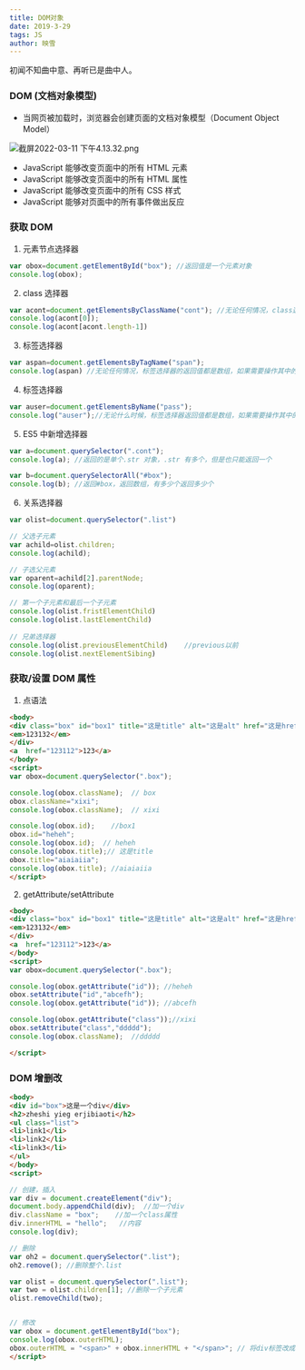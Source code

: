 ```yaml
---
title: DOM对象
date: 2019-3-29
tags: JS
author: 映雪
---
```


初闻不知曲中意、再听已是曲中人。

<!--more-->

### DOM (文档对象模型)

- 当网页被加载时，浏览器会创建页面的文档对象模型（Document Object Model）

![截屏2022-03-11 下午4.13.32.png](/images/2022/03/11/LXoMDwVl8JYQK1i.png)

- JavaScript 能够改变页面中的所有 HTML 元素
- JavaScript 能够改变页面中的所有 HTML 属性
- JavaScript 能够改变页面中的所有 CSS 样式
- JavaScript 能够对页面中的所有事件做出反应


### 获取 DOM

1. 元素节点选择器

```js
var obox=document.getElementById("box"); //返回值是一个元素对象
console.log(obox);
```

2. class 选择器

```js
var acont=document.getElementsByClassName("cont"); //无论任何情况，class选择器，返回值都是数组，如果需要操作其中的元素，必须使用索引解析或者遍历
console.log(acont[0]);
console.log(acont[acont.length-1])
```

3. 标签选择器

```js
var aspan=document.getElementsByTagName("span");
console.log(aspan) //无论任何情况，标签选择器的返回值都是数组，如果需要操作其中的元素，必须使用索引解析或者遍历
```

4. 标签选择器

```js
var auser=document.getElementsByName("pass");
console.log("auser");//无论什么时候，标签选择器返回值都是数组，如果需要操作其中的元素，必须使用索引解析或者遍历
```

5. ES5 中新增选择器


```js
var a=document.querySelector(".cont");
console.log(a); //返回的是单个.str 对象，.str 有多个，但是也只能返回一个

var b=document.querySelectorAll("#box");
console.log(b); //返回#box，返回数组，有多少个返回多少个
```

6. 关系选择器

```js
var olist=document.querySelector(".list")

// 父选子元素
var achild=olist.children;
console.log(achild);

// 子选父元素
var oparent=achild[2].parentNode;
console.log(oparent);

// 第一个子元素和最后一个子元素
console.log(olist.fristElementChild)
console.log(olist.lastElementChild)
 
// 兄弟选择器
console.log(olist.previousElementChild)    //previous以前
console.log(olist.nextElementSibing)

```

### 获取/设置 DOM 属性

1. 点语法

```html
<body>
<div class="box" id="box1" title="这是title" alt="这是alt" href="这是href" src="这是src" abc="123" qwe="hahaha" zxc="liyang">
<em>123132</em>
</div>
<a  href="123112">123</a>
</body>
<script>
var obox=document.querySelector(".box");

console.log(obox.className);  // box
obox.className="xixi";
console.log(obox.className);  // xixi

console.log(obox.id);    //box1
obox.id="heheh";
console.log(obox.id);  // heheh
console.log(obox.title);// 这是title
obox.title="aiaiaiia";
console.log(obox.title); //aiaiaiia
</script>
```

2. getAttribute/setAttribute

```html
<body>
<div class="box" id="box1" title="这是title" alt="这是alt" href="这是href" src="这是src" abc="123" qwe="hahaha" zxc="liyang">
<em>123132</em>
</div>
<a  href="123112">123</a>
</body>
<script>
var obox=document.querySelector(".box");

console.log(obox.getAttribute("id")); //heheh
obox.setAttribute("id","abcefh");
console.log(obox.getAttribute("id")); //abcefh

console.log(obox.getAttribute("class"));//xixi
obox.setAttribute("class","ddddd");
console.log(obox.className);  //ddddd

</script>
```


### DOM 增删改

```html
<body>
<div id="box">这是一个div</div>
<h2>zheshi yieg erjibiaoti</h2>
<ul class="list">
<li>link1</li>
<li>link2</li>
<li>link3</li>
</ul>
</body>
<script>

// 创建，插入
var div = document.createElement("div");
document.body.appendChild(div);  //加一个div
div.className = "box";    //加一个class属性
div.innerHTML = "hello";   //内容
console.log(div);

// 删除
var oh2 = document.querySelector(".list");
oh2.remove(); //删除整个.list

var olist = document.querySelector(".list");
var two = olist.children[1]; //删除一个子元素
olist.removeChild(two);


// 修改
var obox = document.getElementById("box");
console.log(obox.outerHTML);
obox.outerHTML = "<span>" + obox.innerHTML + "</span>"; // 将div标签改成了span
</script>
```

